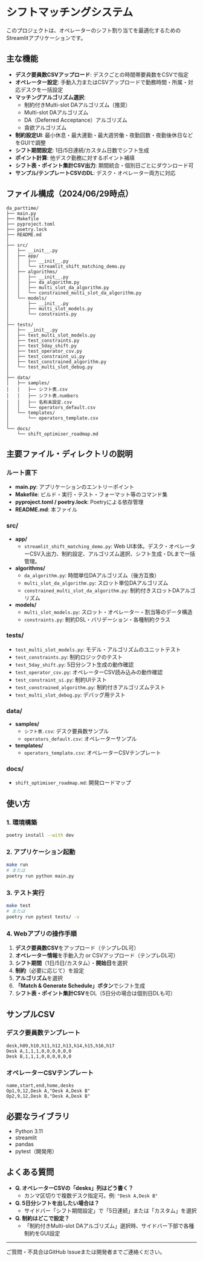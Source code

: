 # シフトマッチングシステム

このプロジェクトは、オペレーターのシフト割り当てを最適化するためのStreamlitアプリケーションです。

## 主な機能

- **デスク要員数CSVアップロード**: デスクごとの時間帯要員数をCSVで指定
- **オペレーター設定**: 手動入力またはCSVアップロードで勤務時間・所属・対応デスクを一括設定
- **マッチングアルゴリズム選択**:
  - 制約付きMulti-slot DAアルゴリズム（推奨）
  - Multi-slot DAアルゴリズム
  - DA（Deferred Acceptance）アルゴリズム
  - 貪欲アルゴリズム
- **制約設定UI**: 最小休息・最大連勤・最大週労働・夜勤回数・夜勤後休日などをGUIで調整
- **シフト期間設定**: 1日/5日連続/カスタム日数でシフト生成
- **ポイント計算**: 他デスク勤務に対するポイント補填
- **シフト表・ポイント集計CSV出力**: 期間統合・個別日ごとにダウンロード可
- **サンプル/テンプレートCSVのDL**: デスク・オペレーター両方に対応

## ファイル構成（2024/06/29時点）

```
da_parttime/
├── main.py
├── Makefile
├── pyproject.toml
├── poetry.lock
├── README.md
│
├── src/
│   ├── __init__.py
│   ├── app/
│   │   ├── __init__.py
│   │   └── streamlit_shift_matching_demo.py
│   ├── algorithms/
│   │   ├── __init__.py
│   │   ├── da_algorithm.py
│   │   ├── multi_slot_da_algorithm.py
│   │   └── constrained_multi_slot_da_algorithm.py
│   └── models/
│       ├── __init__.py
│       ├── multi_slot_models.py
│       └── constraints.py
│
├── tests/
│   ├── __init__.py
│   ├── test_multi_slot_models.py
│   ├── test_constraints.py
│   ├── test_5day_shift.py
│   ├── test_operator_csv.py
│   ├── test_constraint_ui.py
│   ├── test_constrained_algorithm.py
│   └── test_multi_slot_debug.py
│
├── data/
│   ├── samples/
│   │   ├── シフト表.csv
│   │   ├── シフト表.numbers
│   │   ├── 名称未設定.csv
│   │   └── operators_default.csv
│   └── templates/
│       └── operators_template.csv
│
└── docs/
    └── shift_optimiser_roadmap.md
```

## 主要ファイル・ディレクトリの説明

### ルート直下
- **main.py**: アプリケーションのエントリーポイント
- **Makefile**: ビルド・実行・テスト・フォーマット等のコマンド集
- **pyproject.toml / poetry.lock**: Poetryによる依存管理
- **README.md**: 本ファイル

### src/
- **app/**
  - `streamlit_shift_matching_demo.py`: Web UI本体。デスク・オペレーターCSV入出力、制約設定、アルゴリズム選択、シフト生成・DLまで一括管理。
- **algorithms/**
  - `da_algorithm.py`: 時間単位DAアルゴリズム（後方互換）
  - `multi_slot_da_algorithm.py`: スロット単位DAアルゴリズム
  - `constrained_multi_slot_da_algorithm.py`: 制約付きスロットDAアルゴリズム
- **models/**
  - `multi_slot_models.py`: スロット・オペレーター・割当等のデータ構造
  - `constraints.py`: 制約DSL・バリデーション・各種制約クラス

### tests/
- `test_multi_slot_models.py`: モデル・アルゴリズムのユニットテスト
- `test_constraints.py`: 制約ロジックのテスト
- `test_5day_shift.py`: 5日分シフト生成の動作確認
- `test_operator_csv.py`: オペレーターCSV読み込みの動作確認
- `test_constraint_ui.py`: 制約UIテスト
- `test_constrained_algorithm.py`: 制約付きアルゴリズムテスト
- `test_multi_slot_debug.py`: デバッグ用テスト

### data/
- **samples/**
  - `シフト表.csv`: デスク要員数サンプル
  - `operators_default.csv`: オペレーターサンプル
- **templates/**
  - `operators_template.csv`: オペレーターCSVテンプレート

### docs/
- `shift_optimiser_roadmap.md`: 開発ロードマップ

## 使い方

### 1. 環境構築
```bash
poetry install --with dev
```

### 2. アプリケーション起動
```bash
make run
# または
poetry run python main.py
```

### 3. テスト実行
```bash
make test
# または
poetry run pytest tests/ -v
```

### 4. Webアプリの操作手順
1. **デスク要員数CSV**をアップロード（テンプレDL可）
2. **オペレーター情報**を手動入力 or CSVアップロード（テンプレDL可）
3. **シフト期間**（1日/5日/カスタム）・**開始日**を選択
4. **制約**（必要に応じて）を設定
5. **アルゴリズム**を選択
6. **「Match & Generate Schedule」ボタン**でシフト生成
7. **シフト表・ポイント集計CSV**をDL（5日分の場合は個別日DLも可）

## サンプルCSV

### デスク要員数テンプレート
```
desk,h09,h10,h11,h12,h13,h14,h15,h16,h17
Desk A,1,1,1,0,0,0,0,0,0
Desk B,1,1,1,0,0,0,0,0,0
```

### オペレーターCSVテンプレート
```
name,start,end,home,desks
Op1,9,12,Desk A,"Desk A,Desk B"
Op2,9,12,Desk B,"Desk A,Desk B"
```

## 必要なライブラリ
- Python 3.11
- streamlit
- pandas
- pytest（開発用）

## よくある質問

- **Q. オペレーターCSVの「desks」列はどう書く？**
  - カンマ区切りで複数デスク指定可。例: `"Desk A,Desk B"`
- **Q. 5日分シフトを出したい場合は？**
  - サイドバー「シフト期間設定」で「5日連続」または「カスタム」を選択
- **Q. 制約はどこで設定？**
  - 「制約付きMulti-slot DAアルゴリズム」選択時、サイドバー下部で各種制約をGUI設定

---

ご質問・不具合はGitHub Issueまたは開発者までご連絡ください。 